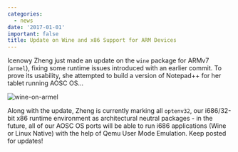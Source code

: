 ```yaml
---
categories:
  - news
date: '2017-01-01'
important: false
title: Update on Wine and x86 Support for ARM Devices
---
```



Icenowy Zheng just made an update on the `wine` package for ARMv7 (`armel`), fixing some runtime issues introduced with an earlier commit. To prove its usability, she attempted to build a version of Notepad++ for her tablet running AOSC OS...

![wine-on-armel](/assets/news/wine-on-armel.jpg)

Along with the update, Zheng is currently marking all `optenv32`, our i686/32-bit x86 runtime environment as architectural neutral packages - in the future, all of our AOSC OS ports will be able to run i686 applications (Wine or Linux Native) with the help of Qemu User Mode Emulation. Keep posted for updates!
